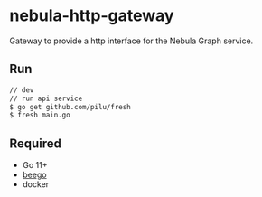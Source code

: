 # nebula-http-gateway
Gateway to provide a http interface for the Nebula Graph service.

## Run
```bash
// dev
// run api service
$ go get github.com/pilu/fresh
$ fresh main.go
```

## Required
- Go 11+
- [beego](https://beego.me/)
- docker